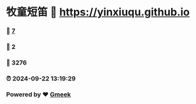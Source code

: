 # 牧童短笛 :link: https://yinxiuqu.github.io 
### :page_facing_up: [7](https://yinxiuqu.github.io/tag.html) 
### :speech_balloon: 2 
### :hibiscus: 3276 
### :alarm_clock: 2024-09-22 13:19:29 
### Powered by :heart: [Gmeek](https://github.com/Meekdai/Gmeek)

